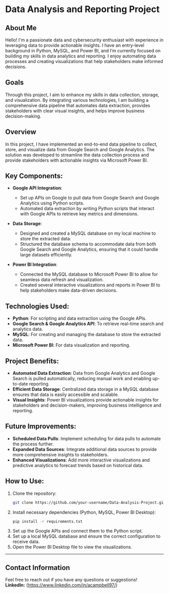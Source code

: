# Data Analysis and Reporting Project

## About Me
Hello! I'm a passionate data and cybersecurity enthusiast with experience in leveraging data to provide actionable insights. I have an entry-level background in Python, MySQL, and Power BI, and I’m currently focused on building my skills in data analytics and reporting. I enjoy automating data processes and creating visualizations that help stakeholders make informed decisions.

## Goals
Through this project, I aim to enhance my skills in data collection, storage, and visualization. By integrating various technologies, I am building a comprehensive data pipeline that automates data extraction, provides stakeholders with clear visual insights, and helps improve business decision-making.

## Overview
In this project, I have implemented an end-to-end data pipeline to collect, store, and visualize data from Google Search and Google Analytics. The solution was developed to streamline the data collection process and provide stakeholders with actionable insights via Microsoft Power BI.

## Key Components:
- **Google API Integration**:
  - Set up APIs on Google to pull data from Google Search and Google Analytics using Python scripts.
  - Automated data extraction by writing Python scripts that interact with Google APIs to retrieve key metrics and dimensions.
  
- **Data Storage**:
  - Designed and created a MySQL database on my local machine to store the extracted data.
  - Structured the database schema to accommodate data from both Google Search and Google Analytics, ensuring that it could handle large datasets efficiently.
  
- **Power BI Integration**:
  - Connected the MySQL database to Microsoft Power BI to allow for seamless data refresh and visualization.
  - Created several interactive visualizations and reports in Power BI to help stakeholders make data-driven decisions.

## Technologies Used:
- **Python**: For scripting and data extraction using the Google APIs.
- **Google Search & Google Analytics API**: To retrieve real-time search and analytics data.
- **MySQL**: For creating and managing the database to store the extracted data.
- **Microsoft Power BI**: For data visualization and reporting.

## Project Benefits:
- **Automated Data Extraction**: Data from Google Analytics and Google Search is pulled automatically, reducing manual work and enabling up-to-date reporting.
- **Efficient Data Storage**: Centralized data storage in a MySQL database ensures that data is easily accessible and scalable.
- **Visual Insights**: Power BI visualizations provide actionable insights for stakeholders and decision-makers, improving business intelligence and reporting.

## Future Improvements:
- **Scheduled Data Pulls**: Implement scheduling for data pulls to automate the process further.
- **Expanded Data Sources**: Integrate additional data sources to provide more comprehensive insights to stakeholders.
- **Enhanced Visualizations**: Add more interactive visualizations and predictive analytics to forecast trends based on historical data.

## How to Use:
1. Clone the repository:
    ```bash
    git clone https://github.com/your-username/Data-Analysis-Project.git
    ```
2. Install necessary dependencies (Python, MySQL, Power BI Desktop):
    ```bash
    pip install -r requirements.txt
    ```
3. Set up the Google APIs and connect them to the Python script.
4. Set up a local MySQL database and ensure the correct configuration to receive data.
5. Open the Power BI Desktop file to view the visualizations.

---

## Contact Information
Feel free to reach out if you have any questions or suggestions!  
**LinkedIn:** (https://www.linkedin.com/in/acampbell97/)
